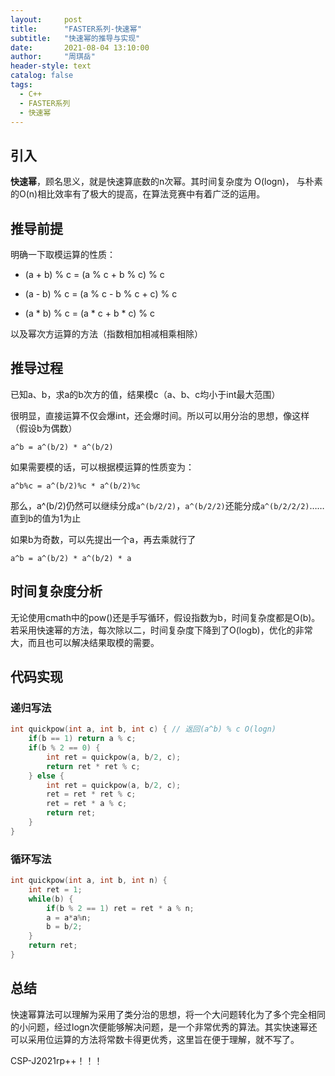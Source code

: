 ```yaml
---
layout:     post
title:      "FASTER系列-快速幂"
subtitle:   "快速幂的推导与实现"
date:       2021-08-04 13:10:00
author:     "周琪岳"
header-style: text
catalog: false
tags: 
  - C++
  - FASTER系列
  - 快速幂
---
```


## 引入

**快速幂**，顾名思义，就是快速算底数的n次幂。其时间复杂度为 O(logn)， 与朴素的O(n)相比效率有了极大的提高，在算法竞赛中有着广泛的运用。

## 推导前提

明确一下取模运算的性质：

- (a + b) % c = (a % c + b % c) % c
- (a - b) % c = (a % c - b % c + c) % c

- (a * b) % c = (a * c + b * c) % c

以及幂次方运算的方法（指数相加相减相乘相除）

## 推导过程

已知a、b，求a的b次方的值，结果模c（a、b、c均小于int最大范围）

很明显，直接运算不仅会爆int，还会爆时间。所以可以用分治的思想，像这样（假设b为偶数）

`a^b = a^(b/2) * a^(b/2)`

如果需要模的话，可以根据模运算的性质变为：

`a^b%c = a^(b/2)%c * a^(b/2)%c`

那么，a^(b/2)仍然可以继续分成`a^(b/2/2)`，`a^(b/2/2)`还能分成`a^(b/2/2/2)`……直到b的值为1为止

如果b为奇数，可以先提出一个a，再去乘就行了

`a^b = a^(b/2) * a^(b/2) * a`

## 时间复杂度分析

无论使用cmath中的pow()还是手写循环，假设指数为b，时间复杂度都是O(b)。若采用快速幂的方法，每次除以二，时间复杂度下降到了O(logb)，优化的非常大，而且也可以解决结果取模的需要。

## 代码实现

### 递归写法

```c++
int quickpow(int a, int b, int c) { // 返回(a^b) % c O(logn) 
	if(b == 1) return a % c;
	if(b % 2 == 0) {
		int ret = quickpow(a, b/2, c);
		return ret * ret % c;
	} else {
		int ret = quickpow(a, b/2, c);
		ret = ret * ret % c;
		ret = ret * a % c;
		return ret;
	}
}
```

### 循环写法

```c++
int quickpow(int a, int b, int n) {
	int ret = 1;
	while(b) {
		if(b % 2 == 1) ret = ret * a % n;
		a = a*a%n;
		b = b/2;
	}
	return ret;
}
```

## 总结

快速幂算法可以理解为采用了类分治的思想，将一个大问题转化为了多个完全相同的小问题，经过logn次便能够解决问题，是一个非常优秀的算法。其实快速幂还可以采用位运算的方法将常数卡得更优秀，这里旨在便于理解，就不写了。

CSP-J2021rp++！！！
